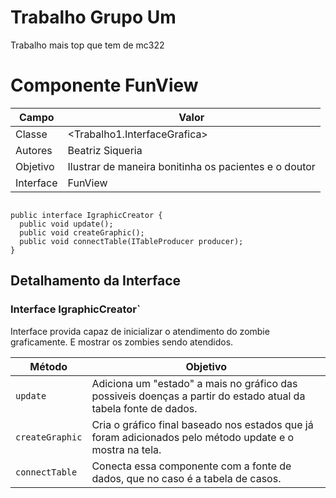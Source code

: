 # Trabalho Grupo Um
Trabalho mais top que tem de mc322

# Componente FunView

Campo | Valor
----- | -----
Classe | <Trabalho1.InterfaceGrafica> 
Autores | Beatriz Siqueria
Objetivo | Ilustrar de maneira bonitinha os pacientes e o doutor 
Interface | FunView
~~~

public interface IgraphicCreator {
  public void update();
  public void createGraphic();
  public void connectTable(ITableProducer producer);
}
~~~

## Detalhamento da Interface

### Interface IgraphicCreator`
Interface provida capaz de inicializar o atendimento do zombie graficamente. E mostrar os zombies sendo atendidos. 
 
Método | Objetivo
-------| --------
`update` | Adiciona um "estado" a mais no gráfico das possiveis doenças a partir do estado atual da tabela fonte de dados.
`createGraphic` | Cria o gráfico final baseado nos estados que já foram adicionados pelo método update e o mostra na tela.
`connectTable` | Conecta essa componente com a fonte de dados, que no caso é a tabela de casos. 
